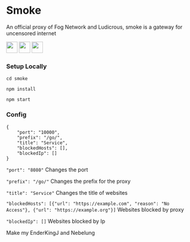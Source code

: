 # Smoke
An official proxy of Fog Network and Ludicrous, smoke is a gateway for uncensored internet

<a href="https://heroku.com/deploy?template=https://github.com/FogNetwork/Smoke"><img height="30px" src="https://raw.githubusercontent.com/FogNetwork/Tsunami/main/deploy/heroku2.svg"><img></a>
<a href="https://repl.it/github/FogNetwork/Smoke"><img height="30px" src="https://raw.githubusercontent.com/FogNetwork/Tsunami/main/deploy/replit2.svg"><img></a>
<a href="https://glitch.com/edit/#!/import/github/FogNetwork/Smoke"><img height="30px" src="https://raw.githubusercontent.com/FogNetwork/Tsunami/main/deploy/glitch2.svg"><img></a>

### Setup Locally

```
cd smoke
```

```
npm install
```

```
npm start
```

### Config

```
{
    "port": "10000",
    "prefix": "/go/",
    "title": "Service",
    "blockedHosts": [],
    "blockedIp": []
}
```

`"port": "8080"` Changes the port 

`"prefix": "/go/"` Changes the prefix for the proxy

`"title": "Service"` Changes the title of websites

`"blockedHosts": [{"url": "https://example.com", "reason": "No Access"}, {"url": "https://example.org"}]` Websites blocked by proxy

`"blockedIp": []` Websites blocked by Ip

Make my EnderKingJ and Nebelung
